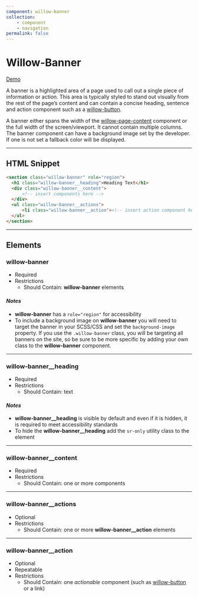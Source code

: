 ```yaml
---
component: willow-banner
collection:
    - component
    - navigation
permalink: false
---
```

# **Willow-Banner**

[Demo](http://codepen.io/team/UnumUX/pen/YZNzQM)

A banner is a highlighted area of a page used to call out a single piece of information or action. This area is typically styled to stand out visually from the rest of the page’s content and can contain a concise heading, sentence and action component such as a [willow-button](../button).

A banner either spans the width of the [willow-page-content](../page-content) component or the full width of the screen/viewport. It cannot contain multiple columns. The banner component can have a background image set by the developer. If one is not set a fallback color will be displayed.

---

## HTML Snippet

```html
<section class="willow-banner" role="region">
  <h1 class="willow-banner__heading">Heading Text</h1>
  <div class="willow-banner__content">
      <!-- insert components here -->
  </div>
  <ul class="willow-banner__actions">
      <li class="willow-banner__action"><!-- insert action component here --></li>
  </ul>
</section>
```

---

## Elements

### willow-banner

- Required
- Restrictions
  - Should Contain: **willow-banner** elements

#### _Notes_

- **willow-banner** has a `role="region"` for accessibility
- To include a background image on **willow-banner** you will need to target the banner in your SCSS/CSS and set the `background-image` property. If you use the `.willow-banner` class, you will be targeting all banners on the site, so be sure to be more specific by adding your own class to the **willow-banner** component.

---

### willow-banner__heading

- Required
- Restrictions
  - Should Contain: text

#### _Notes_

- **willow-banner__heading** is visible by default and even if it is hidden, it is required to meet accessibility standards
- To hide the **willow-banner__heading** add the `sr-only` utility class to the element

---

### willow-banner__content

- Required
- Restrictions
  - Should Contain: one or more components

---

### willow-banner__actions

- Optional
- Restrictions
  - Should Contain: one or more **willow-banner__action** elements

---

### willow-banner__action

- Optional
- Repeatable
- Restrictions
  - Should Contain: one _actionable_ component (such as [willow-button](../button) or a link)